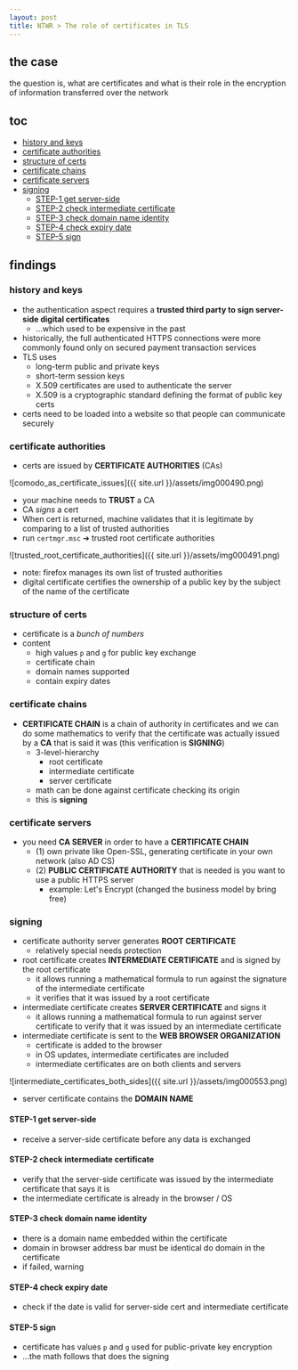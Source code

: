 ```yaml
---
layout: post
title: NTWR > The role of certificates in TLS
---
```

## the case	
the question is, what are certificates and what is their role in the encryption of information transferred over the network 

## toc
<!-- TOC -->

- [history and keys](#history-and-keys)
- [certificate authorities](#certificate-authorities)
- [structure of certs](#structure-of-certs)
- [certificate chains](#certificate-chains)
- [certificate servers](#certificate-servers)
- [signing](#signing)
    - [STEP-1 get server-side](#step-1-get-server-side)
    - [STEP-2 check intermediate certificate](#step-2-check-intermediate-certificate)
    - [STEP-3 check domain name identity](#step-3-check-domain-name-identity)
    - [STEP-4 check expiry date](#step-4-check-expiry-date)
    - [STEP-5 sign](#step-5-sign)

<!-- /TOC -->

## findings
### history and keys
* the authentication aspect requires a **trusted third party to sign server-side digital certificates**
    * ...which used to be expensive in the past
* historically, the full authenticated HTTPS connections were more commonly found only on secured payment transaction services
* TLS uses
    * long-term public and private keys
    * short-term session keys
    * X.509 certificates are used to authenticate the server
    * X.509 is a cryptographic standard defining the format of public key certs
* certs need to be loaded into a website so that people can communicate securely

### certificate authorities
* certs are issued by **CERTIFICATE AUTHORITIES** (CAs)

![comodo_as_certificate_issues]({{ site.url }}/assets/img000490.png)

* your machine needs to **TRUST** a CA
* CA _signs_ a cert 
* When cert is returned, machine validates that it is legitimate by comparing to a list of trusted authorities
* run `certmgr.msc` ➔ trusted root certificate authorities

![trusted_root_certificate_authorities]({{ site.url }}/assets/img000491.png)

* note: firefox manages its own list of trusted authorities
* digital certificate certifies the ownership of a public key by the subject of the name of the certificate

### structure of certs 
* certificate is a _bunch of numbers_
* content
    * high values `p` and `g` for public key exchange
    * certificate chain
    * domain names supported
    * contain expiry dates

### certificate chains
* **CERTIFICATE CHAIN** is a chain of authority in certificates and we can do some mathematics to verify that the certificate was actually issued by a **CA** that is said it was (this verification is **SIGNING**)
    * 3-level-hierarchy
        * root certificate
        * intermediate certificate
        * server certificate
    * math can be done against certificate checking its origin
    * this is **signing**

### certificate servers
* you need **CA SERVER** in order to have a **CERTIFICATE CHAIN**
    * (1) own private like Open-SSL, generating certificate in your own network (also AD CS)
    * (2) **PUBLIC CERTIFICATE AUTHORITY** that is needed is you want to use a public HTTPS server
        * example: Let's Encrypt (changed the business model by bring free)

### signing
* certificate authority server generates **ROOT CERTIFICATE**
    * relatively special needs protection
* root certificate creates **INTERMEDIATE CERTIFICATE** and is signed by the root certificate
    * it allows running a mathematical formula to run against the signature of the intermediate certificate
    * it verifies that it was issued by a root certificate
* intermediate certificate creates **SERVER CERTIFICATE** and signs it
    * it allows running a mathematical formula to run against server certificate to verify that it was issued by an intermediate certificate
* intermediate certificate is sent to the **WEB BROWSER ORGANIZATION**
    * certificate is added to the browser
    * in OS updates, intermediate certificates are included
    * intermediate certificates are on both clients and servers

![intermediate_certificates_both_sides]({{ site.url }}/assets/img000553.png)

* server certificate contains the **DOMAIN NAME**

#### STEP-1 get server-side
* receive a server-side certificate before any data is exchanged

#### STEP-2 check intermediate certificate
* verify that the server-side certificate was issued by the intermediate certificate that says it is
* the intermediate certificate is already in the browser / OS

#### STEP-3 check domain name identity
* there is a domain name embedded within the certificate
* domain in browser address bar must be identical do domain in the certificate
* if failed, warning

#### STEP-4 check expiry date
* check if the date is valid for server-side cert and intermediate certificate

#### STEP-5 sign
* certificate has values `p` and `g` used for public-private key encryption
* ...the math follows that does the signing